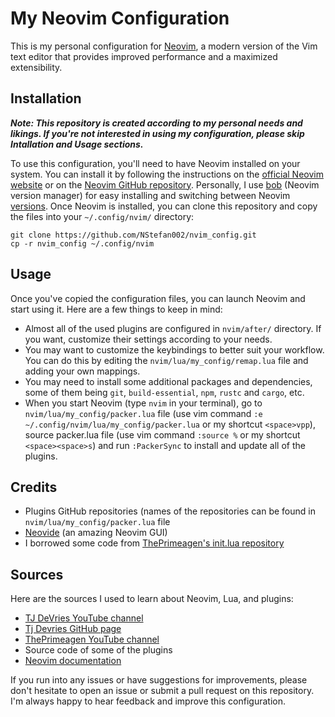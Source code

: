 # My Neovim Configuration
This is my personal configuration for [Neovim](https://neovim.io/), a modern version of the Vim text editor that provides improved performance and a maximized extensibility.

## Installation
***Note: This repository is created according to my personal needs and likings. If you're not interested in using my configuration, please skip Intallation and Usage sections.***

To use this configuration, you'll need to have Neovim installed on your system. You can install it by following the instructions on the [official Neovim website](https://neovim.io/) or on the [Neovim GitHub repository](https://github.com/neovim/neovim). Personally, I use [bob](https://github.com/MordechaiHadad/bob) (Neovim version manager) for easy installing and switching between Neovim [versions](https://github.com/neovim/neovim/releases/).
Once Neovim is installed, you can clone this repository and copy the files into your `~/.config/nvim/` directory:
```
git clone https://github.com/NStefan002/nvim_config.git
cp -r nvim_config ~/.config/nvim
```
## Usage
Once you've copied the configuration files, you can launch Neovim and start using it. Here are a few things to keep in mind:

- Almost all of the used plugins are configured in `nvim/after/` directory. If you want, customize their settings according to your needs.
- You may want to customize the keybindings to better suit your workflow. You can do this by editing the `nvim/lua/my_config/remap.lua` file and adding your own mappings.
- You may need to install some additional packages and dependencies, some of them being `git`, `build-essential`, `npm`, `rustc` and `cargo`, etc.
- When you start Neovim (type `nvim` in your terminal), go to `nvim/lua/my_config/packer.lua` file (use vim command `:e ~/.config/nvim/lua/my_config/packer.lua` or my shortcut `<space>vpp`), source packer.lua file (use vim command `:source %` or my shortcut `<space><space>s`) and run `:PackerSync` to install and update all of the plugins.

## Credits
- Plugins GitHub repositories (names of the repositories can be found in `nvim/lua/my_config/packer.lua` file
- [Neovide](https://github.com/neovide/neovide) (an amazing Neovim GUI)
- I borrowed some code from [ThePrimeagen's init.lua repository](https://github.com/ThePrimeagen/init.lua)

## Sources
Here are the sources I used to learn about Neovim, Lua, and plugins:
- [TJ DeVries YouTube channel](https://www.youtube.com/@teej_dv)
- [Tj Devries GitHub page](https://github.com/tjdevries)
- [ThePrimeagen YouTube channel](https://www.youtube.com/@ThePrimeagen)
- Source code of some of the plugins
- [Neovim documentation](https://neovim.io/doc/)

If you run into any issues or have suggestions for improvements, please don't hesitate to open an issue or submit a pull request on this repository. I'm always happy to hear feedback and improve this configuration.
